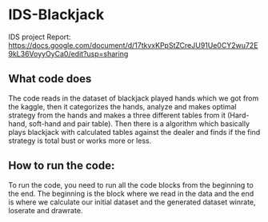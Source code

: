# IDS-Blackjack
IDS project
Report: https://docs.google.com/document/d/17tkvxKPpStZCreJU91Ue0CY2wu72E9kL36VoyyOyCa0/edit?usp=sharing

<h2>What code does</h2>
<p>The code reads in the dataset of blackjack played hands which we got from the kaggle, then it categorizes the hands, analyze and makes optimal strategy from the hands and makes a three different tables from it (Hard-hand, soft-hand and pair table). Then there is a algorithm which basically plays blackjack with calculated tables against the dealer and finds if the find strategy is total bust or works more or less.</p>

<h2>How to run the code:</h2>
<p>To run the code, you need to run all the code blocks from the beginning to the end. The beginning is the block where we read in the data and the end is where we calculate our initial dataset and the generated dataset winrate, loserate and drawrate.</p>
